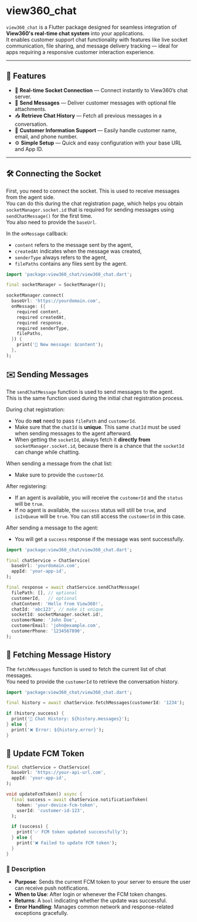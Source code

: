 <!--
This README describes the package. If you publish this package to pub.dev,
this README's contents appear on the landing page for your package.

For information about how to write a good package README, see the guide for
[writing package pages](https://dart.dev/tools/pub/writing-package-pages).

For general information about developing packages, see the Dart guide for
[creating packages](https://dart.dev/guides/libraries/create-packages)
and the Flutter guide for
[developing packages and plugins](https://flutter.dev/to/develop-packages).
-->

# view360_chat

`view360_chat` is a Flutter package designed for seamless integration of **View360's real-time chat system** into your applications.  
It enables customer support chat functionality with features like live socket communication, file sharing, and message delivery tracking — ideal for apps requiring a responsive customer interaction experience.

---

## 🧩 Features

- 🔌 **Real-time Socket Connection** — Connect instantly to View360’s chat server.
- 💬 **Send Messages** — Deliver customer messages with optional file attachments.
- 📥 **Retrieve Chat History** — Fetch all previous messages in a conversation.
- 🧾 **Customer Information Support** — Easily handle customer name, email, and phone number.
- ⚙️ **Simple Setup** — Quick and easy configuration with your base URL and App ID.

---

## 🛠️ Connecting the Socket

First, you need to connect the socket. This is used to receive messages from the agent side.  
You can do this during the chat registration page, which helps you obtain `socketManager.socket.id` that is required for sending messages using `sendChatMessage()` for the first time.  
You also need to provide the `baseUrl`.  

In the `onMessage` callback:
- `content` refers to the message sent by the agent,
- `createdAt` indicates when the message was created,
- `senderType` always refers to the agent,
- `filePaths` contains any files sent by the agent.

```dart
import 'package:view360_chat/view360_chat.dart';

final socketManager = SocketManager();

socketManager.connect(
  baseUrl: 'https://yourdomain.com',
  onMessage: ({
    required content,
    required createdAt,
    required response,
    required senderType,
    filePaths,
  }) {
    print('📩 New message: $content');
  },
);

```
## ✉️ Sending Messages

The `sendChatMessage` function is used to send messages to the agent.  
This is the same function used during the initial chat registration process.

During chat registration:
- You do **not** need to pass `filePath` and `customerId`.
- Make sure that the `chatId` is **unique**. This same `chatId` must be used when sending messages to the agent afterward.
- When getting the `socketId`, always fetch it **directly from** `socketManager.socket.id`, because there is a chance that the `socketId` can change while chatting.

When sending a message from the chat list:
- Make sure to provide the `customerId`.

After registering:
- If an agent is available, you will receive the `customerId` and the `status` will be `true`.
- If no agent is available, the `success` status will still be `true`, and `isInQueue` will be `true`. You can still access the `customerId` in this case.

After sending a message to the agent:
- You will get a `success` response if the message was sent successfully.

```dart
import 'package:view360_chat/view360_chat.dart';

final chatService = ChatService(
  baseUrl: 'yourdomain.com',
  appId: 'your-app-id',
);

final response = await chatService.sendChatMessage(
  filePath: [], // optional
  customerId,   // optional
  chatContent: 'Hello from View360!',
  chatId: 'abc123', // make it unique
  socketId: socketManager.socket.id!,
  customerName: 'John Doe',
  customerEmail: 'john@example.com',
  customerPhone: '1234567890',
);

```
## 📜 Fetching Message History

The `fetchMessages` function is used to fetch the current list of chat messages.  
You need to provide the `customerId` to retrieve the conversation history.

```dart
import 'package:view360_chat/view360_chat.dart';

final history = await chatService.fetchMessages(customerId: '1234');

if (history.success) {
  print('💬 Chat History: ${history.messages}');
} else {
  print('❌ Error: ${history.error}');
}
```

## 🔔 Update FCM Token

```dart
final chatService = ChatService(
  baseUrl: 'https://your-api-url.com',
  appId: 'your-app-id',
);

void updateFcmToken() async {
  final success = await chatService.notificationToken(
    token: 'your-device-fcm-token',
    userId: 'customer-id-123',
  );

  if (success) {
    print('✅ FCM token updated successfully');
  } else {
    print('❌ Failed to update FCM token');
  }
}

```
### 📌 Description

- **Purpose**: Sends the current FCM token to your server to ensure the user can receive push notifications.
- **When to Use**: After login or whenever the FCM token changes.
- **Returns**: A `bool` indicating whether the update was successful.
- **Error Handling**: Manages common network and response-related exceptions gracefully.

